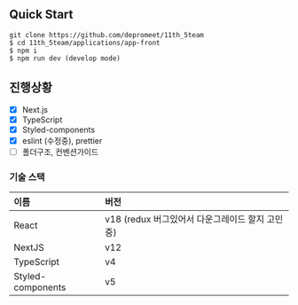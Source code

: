 ## Quick Start

```
git clone https://github.com/depromeet/11th_5team
$ cd 11th_5team/applications/app-front
$ npm i
$ npm run dev (develop mode)
```

## 진행상황
- [x] Next.js
- [x] TypeScript
- [x] Styled-components
- [x] eslint (수정중), prettier
- [ ] 폴더구조, 컨벤션가이드 

### 기술 스택
| 이름 | 버전 |
|:---|:---|
| React | v18 (redux 버그있어서 다운그레이드 할지 고민중) |
| NextJS | v12 |
| TypeScript | v4 |
| Styled-components | v5 |


